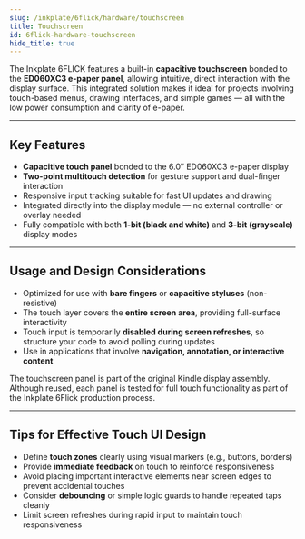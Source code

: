 ```yaml
---
slug: /inkplate/6flick/hardware/touchscreen
title: Touchscreen
id: 6flick-hardware-touchscreen
hide_title: true
---
```


<SectionTitle title="Touchscreen Overview" backgroundImage="img/touchscreen.jpg" />

The Inkplate 6FLICK features a built-in **capacitive touchscreen** bonded to the **ED060XC3 e-paper panel**, allowing intuitive, direct interaction with the display surface. This integrated solution makes it ideal for projects involving touch-based menus, drawing interfaces, and simple games — all with the low power consumption and clarity of e-paper.

---

## Key Features

- **Capacitive touch panel** bonded to the 6.0″ ED060XC3 e-paper display  
- **Two-point multitouch detection** for gesture support and dual-finger interaction  
- Responsive input tracking suitable for fast UI updates and drawing  
- Integrated directly into the display module — no external controller or overlay needed  
- Fully compatible with both **1-bit (black and white)** and **3-bit (grayscale)** display modes

---

## Usage and Design Considerations

- Optimized for use with **bare fingers** or **capacitive styluses** (non-resistive)  
- The touch layer covers the **entire screen area**, providing full-surface interactivity  
- Touch input is temporarily **disabled during screen refreshes**, so structure your code to avoid polling during updates  
- Use in applications that involve **navigation, annotation, or interactive content**

<InfoBox>The touchscreen panel is part of the original Kindle display assembly. Although reused, each panel is tested for full touch functionality as part of the Inkplate 6Flick production process.</InfoBox>

---

## Tips for Effective Touch UI Design

- Define **touch zones** clearly using visual markers (e.g., buttons, borders)  
- Provide **immediate feedback** on touch to reinforce responsiveness  
- Avoid placing important interactive elements near screen edges to prevent accidental touches  
- Consider **debouncing** or simple logic guards to handle repeated taps cleanly  
- Limit screen refreshes during rapid input to maintain touch responsiveness